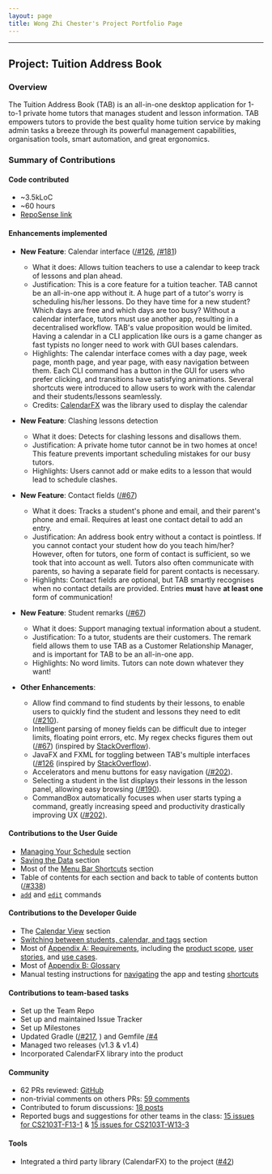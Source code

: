 ```yaml
---
layout: page
title: Wong Zhi Chester's Project Portfolio Page
---
```


------------------------------------------------------------------------------------------------------------------------

## Project: Tuition Address Book

### Overview

The Tuition Address Book (TAB) is an all-in-one desktop application for 1-to-1 private home tutors that manages student and lesson information.
TAB empowers tutors to provide the best quality home tuition service by making admin tasks a breeze through its powerful management capabilities, organisation tools, smart automation, and great ergonomics.

### Summary of Contributions

#### Code contributed

* ~3.5kLoC 
* ~60 hours 
* [RepoSense link](https://nus-cs2103-ay2122s1.github.io/tp-dashboard/?search=chester&sort=groupTitle&sortWithin=title&timeframe=commit&mergegroup=&groupSelect=groupByRepos&breakdown=true&checkedFileTypes=docs~functional-code~test-code~other&since=2021-09-17&tabOpen=true&tabAuthor=Chesterwongz&tabRepo=AY2122S1-CS2103T-F13-3%2Ftp%5Bmaster%5D&authorshipIsMergeGroup=false&authorshipFileTypes=docs~functional-code~test-code~other&authorshipIsBinaryFileTypeChecked=false&tabType=authorship)

#### Enhancements implemented

* **New Feature**: Calendar interface ([/#126](https://github.com/AY2122S1-CS2103T-F13-3/tp/pull/126), [/#181](https://github.com/AY2122S1-CS2103T-F13-3/tp/pull/181))
  * What it does: Allows tuition teachers to use a calendar to keep track of lessons and plan ahead.
  * Justification: This is a core feature for a tuition teacher. TAB cannot be an all-in-one app without it. 
    A huge part of a tutor's worry is scheduling his/her lessons. Do they have time for a new student? Which days are free and which days are too busy?
    Without a calendar interface, tutors must use another app, resulting in a decentralised workflow. TAB's value proposition would be limited.
    Having a calendar in a CLI application like ours is a game changer as fast typists no longer need to work with GUI bases calendars.
  * Highlights: The calendar interface comes with a day page, week page, month page, and year page, with easy navigation between them.
    Each CLI command has a button in the GUI for users who prefer clicking, and transitions have satisfying animations.
    Several shortcuts were introduced to allow users to work with the calendar and their students/lessons seamlessly.
  * Credits: [CalendarFX](https://github.com/dlsc-software-consulting-gmbh/CalendarFX) was the library used to display the calendar
  
* **New Feature**: Clashing lessons detection
  * What it does: Detects for clashing lessons and disallows them.
  * Justification: A private home tutor cannot be in two homes at once! This feature prevents important scheduling mistakes for our busy tutors. 
  * Highlights: Users cannot add or make edits to a lesson that would lead to schedule clashes.

* **New Feature**: Contact fields ([/#67](https://github.com/AY2122S1-CS2103T-F13-3/tp/pull/67))
  * What it does: Tracks a student's phone and email, and their parent's phone and email. Requires at least one contact detail to add an entry.
  * Justification: An address book entry without a contact is pointless. If you cannot contact your student how do you teach him/her?
    However, often for tutors, one form of contact is sufficient, so we took that into account as well.
    Tutors also often communicate with parents, so having a separate field for parent contacts is necessary.
  * Highlights: Contact fields are optional, but TAB smartly recognises when no contact details are provided.
    Entries **must** have **at least one** form of communication!

* **New Feature**: Student remarks ([/#67](https://github.com/AY2122S1-CS2103T-F13-3/tp/pull/19))
  * What it does: Support managing textual information about a student.
  * Justification: To a tutor, students are their customers. The remark field allows them to use TAB as a Customer Relationship Manager,
    and is important for TAB to be an all-in-one app.
  * Highlights: No word limits. Tutors can note down whatever they want!

* **Other Enhancements**:
  * Allow find command to find students by their lessons, to enable users to quickly find the student and lessons they need to edit ([/#210](https://github.com/AY2122S1-CS2103T-F13-3/tp/pull/210)).
  * Intelligent parsing of money fields can be difficult due to integer limits, floating point errors, etc.
    My regex checks figures them out ([/#67](https://github.com/AY2122S1-CS2103T-F13-3/tp/pull/67)) (inspired by [StackOverflow](https://stackoverflow.com/a/17867041)).
  * JavaFX and FXML for toggling between TAB's multiple interfaces ([/#126](https://github.com/AY2122S1-CS2103T-F13-3/tp/pull/126) (inspired by [StackOverflow](https://stackoverflow.com/questions/16176701/switch-between-panes-in-javafx#:~:text=Replace%20just%20a%20specific%20pane,of%20the%20stack's%20child%20list.)).
  * Accelerators and menu buttons for easy navigation ([/#202](https://github.com/AY2122S1-CS2103T-F13-3/tp/pull/202)).
  * Selecting a student in the list displays their lessons in the lesson panel, allowing easy browsing ([/#190](https://github.com/AY2122S1-CS2103T-F13-3/tp/pull/190)).
  * CommandBox automatically focuses when user starts typing a command, greatly increasing speed and productivity drastically improving UX ([/#202](https://github.com/AY2122S1-CS2103T-F13-3/tp/pull/202)).


#### Contributions to the User Guide

* [Managing Your Schedule](../UserGuide.md#managing-your-schedule) section
* [Saving the Data](../UserGuide.md#saving-the-data) section
* Most of the [Menu Bar Shortcuts](../UserGuide.md#menu-bar-shortcuts) section
* Table of contents for each section and back to table of contents button ([/#338](https://github.com/AY2122S1-CS2103T-F13-3/tp/pull/338))
* [`add`](../UserGuide.md#adding-a-student-add) and [`edit`](../UserGuide.md#editing-a-student-edit) commands

#### Contributions to the Developer Guide

* The [Calendar View](../DeveloperGuide.md#calendar-view) section
* [Switching between students, calendar, and tags](../DeveloperGuide.md#switching-between-students-calendar-and-tags) section
* Most of [Appendix A: Requirements](../DeveloperGuide.md#appendix-a-requirements), including the [product scope](../DeveloperGuide.md#product-scope), [user stories](../DeveloperGuide.md#user-stories), and [use cases](../DeveloperGuide.md#use-cases). 
* Most of [Appendix B: Glossary](../DeveloperGuide.md#appendix-b-glossary)
* Manual testing instructions for [navigating](../DeveloperGuide.md#navigation) the app and testing [shortcuts](../DeveloperGuide.md#shortcuts)

#### Contributions to team-based tasks

* Set up the Team Repo
* Set up and maintained Issue Tracker
* Set up Milestones
* Updated Gradle ([/#217](https://github.com/AY2122S1-CS2103T-F13-3/tp/pull/217/files), ) and Gemfile [/#4](https://github.com/AY2122S1-CS2103T-F13-3/tp/pull/4/files)
* Managed two releases (v1.3 & v1.4)
* Incorporated CalendarFX library into the product

#### Community

* 62 PRs reviewed: [GitHub](https://github.com/AY2122S1-CS2103T-F13-3/tp/pulls?q=is%3Apr+is%3Aclosed+reviewed-by%3A%40me)
* non-trivial comments on others PRs: [59 comments](https://nus-cs2103-ay2122s1.github.io/dashboards/contents/tp-comments.html#43-wong-zhi-chester-chesterwongz-59-comments)
* Contributed to forum discussions: [18 posts](https://nus-cs2103-ay2122s1.github.io/dashboards/contents/forum-activities.html#24-wong-ster-chesterwongz-18-posts)
* Reported bugs and suggestions for other teams in the class: [15 issues for CS2103T-F13-1](https://github.com/AY2122S1-CS2103T-F13-1/tp/issues/created_by/Chesterwongz) & [15 issues for CS2103T-W13-3](https://github.com/Chesterwongz/ped/issues)

#### Tools

* Integrated a third party library (CalendarFX) to the project ([\#42]())
